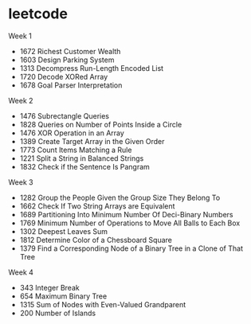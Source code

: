 # leetcode

Week 1
* 1672 Richest Customer Wealth
* 1603 Design Parking System
* 1313 Decompress Run-Length Encoded List
* 1720 Decode XORed Array
* 1678 Goal Parser Interpretation

Week 2
* 1476 Subrectangle Queries
* 1828 Queries on Number of Points Inside a Circle
* 1476 XOR Operation in an Array
* 1389 Create Target Array in the Given Order
* 1773 Count Items Matching a Rule
* 1221 Split a String in Balanced Strings
* 1832 Check if the Sentence Is Pangram

Week 3
* 1282 Group the People Given the Group Size They Belong To
* 1662 Check If Two String Arrays are Equivalent
* 1689 Partitioning Into Minimum Number Of Deci-Binary Numbers
* 1769 Minimum Number of Operations to Move All Balls to Each Box 
* 1302 Deepest Leaves Sum  
* 1812 Determine Color of a Chessboard Square
* 1379 Find a Corresponding Node of a Binary Tree in a Clone of That Tree

Week 4
* 343 Integer Break
* 654 Maximum Binary Tree 
* 1315 Sum of Nodes with Even-Valued Grandparent
* 200 Number of Islands

